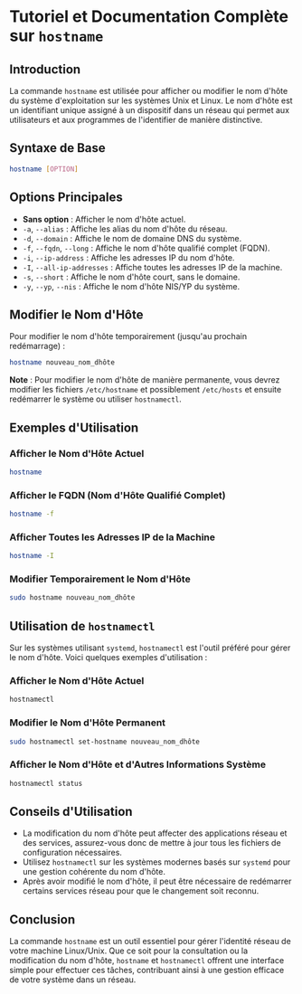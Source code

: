 # Tutoriel et Documentation Complète sur `hostname`

## Introduction

La commande `hostname` est utilisée pour afficher ou modifier le nom d'hôte du système d'exploitation sur les systèmes Unix et Linux. Le nom d'hôte est un identifiant unique assigné à un dispositif dans un réseau qui permet aux utilisateurs et aux programmes de l'identifier de manière distinctive.

## Syntaxe de Base

```bash
hostname [OPTION]
```

## Options Principales

- **Sans option** : Afficher le nom d'hôte actuel.
- `-a`, `--alias` : Affiche les alias du nom d'hôte du réseau.
- `-d`, `--domain` : Affiche le nom de domaine DNS du système.
- `-f`, `--fqdn`, `--long` : Affiche le nom d'hôte qualifié complet (FQDN).
- `-i`, `--ip-address` : Affiche les adresses IP du nom d'hôte.
- `-I`, `--all-ip-addresses` : Affiche toutes les adresses IP de la machine.
- `-s`, `--short` : Affiche le nom d'hôte court, sans le domaine.
- `-y`, `--yp`, `--nis` : Affiche le nom d'hôte NIS/YP du système.

## Modifier le Nom d'Hôte

Pour modifier le nom d'hôte temporairement (jusqu'au prochain redémarrage) :

```bash
hostname nouveau_nom_dhôte
```

**Note** : Pour modifier le nom d'hôte de manière permanente, vous devrez modifier les fichiers `/etc/hostname` et possiblement `/etc/hosts` et ensuite redémarrer le système ou utiliser `hostnamectl`.

## Exemples d'Utilisation

### Afficher le Nom d'Hôte Actuel

```bash
hostname
```

### Afficher le FQDN (Nom d'Hôte Qualifié Complet)

```bash
hostname -f
```

### Afficher Toutes les Adresses IP de la Machine

```bash
hostname -I
```

### Modifier Temporairement le Nom d'Hôte

```bash
sudo hostname nouveau_nom_dhôte
```

## Utilisation de `hostnamectl`

Sur les systèmes utilisant `systemd`, `hostnamectl` est l'outil préféré pour gérer le nom d'hôte. Voici quelques exemples d'utilisation :

### Afficher le Nom d'Hôte Actuel

```bash
hostnamectl
```

### Modifier le Nom d'Hôte Permanent

```bash
sudo hostnamectl set-hostname nouveau_nom_dhôte
```

### Afficher le Nom d'Hôte et d'Autres Informations Système

```bash
hostnamectl status
```

## Conseils d'Utilisation

- La modification du nom d'hôte peut affecter des applications réseau et des services, assurez-vous donc de mettre à jour tous les fichiers de configuration nécessaires.
- Utilisez `hostnamectl` sur les systèmes modernes basés sur `systemd` pour une gestion cohérente du nom d'hôte.
- Après avoir modifié le nom d'hôte, il peut être nécessaire de redémarrer certains services réseau pour que le changement soit reconnu.

## Conclusion

La commande `hostname` est un outil essentiel pour gérer l'identité réseau de votre machine Linux/Unix. Que ce soit pour la consultation ou la modification du nom d'hôte, `hostname` et `hostnamectl` offrent une interface simple pour effectuer ces tâches, contribuant ainsi à une gestion efficace de votre système dans un réseau.